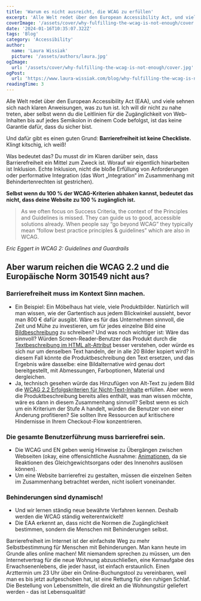 ```yaml
---
title: 'Warum es nicht ausreicht, die WCAG zu erfüllen'
excerpt: 'Alle Welt redet über den European Accessibility Act, und viele sehnen sich nach klaren Anweisungen, was zu tun ist. Ich will dir nicht zu nahe treten, aber ...'
coverImage: '/assets/cover/why-fulfilling-the-wcag-is-not-enough/cover.png'
date: '2024-01-16T10:35:07.322Z'
tags: 'Blog'
category: 'Accessibility'
author:
  name: 'Laura Wissiak'
  picture: '/assets/authors/laura.jpg'
ogImage:
  url: '/assets/cover/why-fulfilling-the-wcag-is-not-enough/cover.jpg'
ogPost:
  url: 'https://www.laura-wissiak.com/blog/why-fulfilling-the-wcag-is-not-enough'
readingTime: 3
---
```


Alle Welt redet über den European Accessibility Act (EAA), und viele sehnen sich nach klaren Anweisungen, was zu tun ist. Ich will dir nicht zu nahe treten, aber selbst wenn du die Leitlinien für die Zugänglichkeit von Web-Inhalten bis auf jedes Semikolon in deinem Code befolgst, ist das keine Garantie dafür, dass du sicher bist.

Und dafür gibt es einen guten Grund: **Barrierefreiheit ist keine Checkliste.** Klingt kitschig, ich weiß!

Was bedeutet das? Du musst dir im Klaren darüber sein, dass Barrierefreiheit ein Mittel zum Zweck ist. Worauf wir eigentlich hinarbeiten ist Inklusion. Echte Inklusion, nicht die bloße Erfüllung von Anforderungen oder performative Integration (das Wort „Integration“ im Zusammenhang mit Behindertenrechten ist gestrichen).

**Selbst wenn du 100 % der WCAG-Kriterien abhaken kannst, bedeutet das nicht, dass deine Website zu 100 % zugänglich ist.**

> As we often focus on Success Criteria, the context of the Principles and Guidelines is missed. They can guide us to good, accessible solutions already. When people say “go beyond WCAG” they typically mean “follow best practice principles & guidelines” which are also in WCAG.

_Eric Eggert in WCAG 2: Guidelines and Guardrails_

## Aber warum reichen die WCAG 2.2 und die Europäische Norm 301549 nicht aus?

### Barrierefreiheit muss im Kontext Sinn machen.

- Ein Beispiel: Ein Möbelhaus hat viele, viele Produktbilder. Natürlich will man wissen, wie der Gartentisch aus jedem Blickwinkel aussieht, bevor man 800 € dafür ausgibt. Wäre es für das Unternehmen sinnvoll, die Zeit und Mühe zu investieren, um für jedes einzelne Bild eine [Bildbeschreibung](https://accessibility.huit.harvard.edu/describe-content-images) zu schreiben? Und was noch wichtiger ist: Wäre das sinnvoll? Würden Screen-Reader-Benutzer das Produkt durch die [Textbeschreibung im HTML alt-Attribut](https://webaim.org/techniques/alttext/) besser verstehen, oder würde es sich nur um denselben Text handeln, der in alle 20 Bilder kopiert wird? In diesem Fall könnte die Produktbeschreibung den Text ersetzen, und das Ergebnis wäre dasselbe: eine Bildalternative wird genau dort bereitgestellt, mit Abmessungen, Farboptionen, Material und dergleichen.
- Ja, technisch gesehen würde das Hinzufügen von Alt-Text zu jedem Bild die [WCAG 2.2 Erfolgskriterien für Nicht-Text-Inhalte](https://www.w3.org/WAI/WCAG22/Understanding/non-text-content.html) erfüllen. Aber wenn die Produktbeschreibung bereits alles enthält, was man wissen möchte, wäre es dann in diesem Zusammenhang sinnvoll? Selbst wenn es sich um ein Kriterium der Stufe A handelt, würden die Benutzer von einer Änderung profitieren? Sie sollten Ihre Ressourcen auf kritischere Hindernisse in Ihrem Checkout-Flow konzentrieren.

### Die gesamte Benutzerführung muss barrierefrei sein.

- Die WCAG und EN geben wenig Hinweise zu Übergängen zwischen Webseiten (okay, eine offensichtliche Ausnahme: [Animationen](https://www.w3.org/WAI/WCAG22/Understanding/animation-from-interactions.html), da sie Reaktionen des Gleichgewichtsorgans oder des Innenohrs auslösen können).
- Um eine Website barrierefrei zu gestalten, müssen die einzelnen Seiten im Zusammenhang betrachtet werden, nicht isoliert voneinander.

### Behinderungen sind dynamisch!

- Und wir lernen ständig neue bewährte Verfahren kennen. Deshalb werden die WCAG ständig weiterentwickelt!
- Die EAA erkennt an, dass nicht die Normen die Zugänglichkeit bestimmen, sondern die Menschen mit Behinderungen selbst.

Barrierefreiheit im Internet ist der einfachste Weg zu mehr Selbstbestimmung für Menschen mit Behinderungen. Man kann heute im Grunde alles online machen! Mit niemandem sprechen zu müssen, um den Internetvertrag für die neue Wohnung abzuschließen, eine Kernaufgabe des Erwachsenenlebens, die jeder hasst, ist einfach erstaunlich. Einen Arzttermin um 23 Uhr über ein Online-Buchungstool zu vereinbaren, weil man es bis jetzt aufgeschoben hat, ist eine Rettung für den ruhigen Schlaf. Die Bestellung von Lebensmitteln, die direkt an die Wohnungstür geliefert werden - das ist Lebensqualität!
